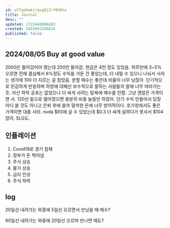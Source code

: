 ```yaml
---
id: w77gehwkjrgvg8j2rf049te
title: Journal
desc: ""
updated: 1723440006683
created: 1655603296818
published: false
---
```


## 2024/08/05 Buy at good value

2000은 들어갔어야 했는데 200만 들어감. 현금은 4천 정도 있었음.
하루만에 3~5% 오르면 전매 결심해서 6%정도 수익을 거둔 건 좋았는데, 더 내릴 수 있으니 나눠서 사자는 생각에 100 더 지르는 걸 참았음. 분할 매수는 좋은데 비율이 너무 낮잖아.
단기적으로 민감하게 반응하며 하방에 대해선 보수적으로 말하는 사람들의 말에 너무 따라가는 듯.
자산 하락 공포는 없었으나 더 싸게 사려는 탐욕에 매수를 안함. 그냥 괜찮은 가격이면 사. 120선 밑으로 떨어졌으면 충분히 비중 늘릴만 하잖아. 단기 수익 만들어서 당장 어디 쓸 것도 아니고 은퇴 후에 쓸까 말까한 돈에 너무 방어적이다.
호가창에서도 좋은 가격이면 대충 사라. nvda $93에 살 수 있었는데 $0.3 더 싸게 살려다가 못사서 $104 잖아. SLG도.

## 인플레이션

1. Covid19로 경기 침체
2. 정부가 돈 찍어냄
3. 주식 상승
4. 물가 상승
5. 금리 인상
6. 주식 하락

## log

20일선 내려가는 와중에 5일선 오르면서 만났을 때 매수?

60일선 내려가는 와중에 20일선 오르며 만나면 매도?
